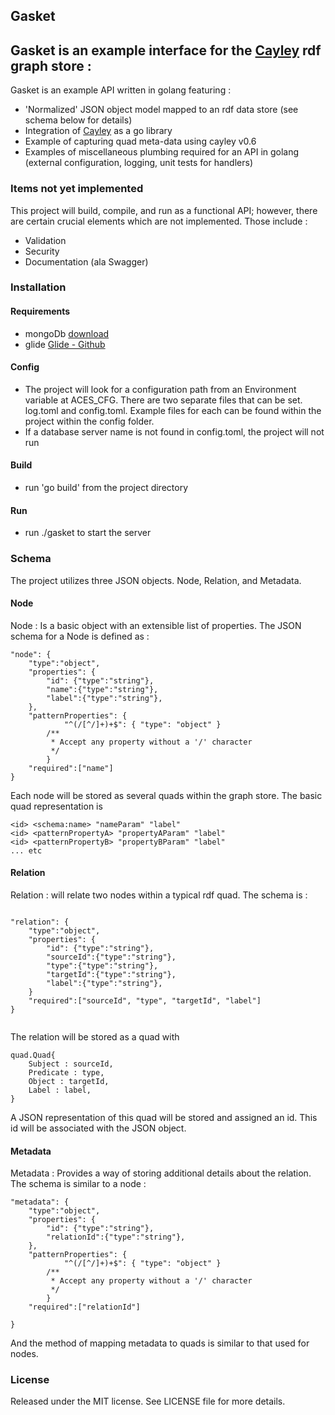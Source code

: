 ## Gasket
Gasket is an example interface for the [Cayley](https://github.com/cayleygraph/cayley) rdf graph store : 
---
Gasket is an example API written in golang featuring : 
* 'Normalized' JSON object model mapped to an rdf data store (see schema below for details)
* Integration of [Cayley](https://github.com/cayleygraph/cayley) as a go library
* Example of capturing quad meta-data using cayley v0.6
* Examples of miscellaneous plumbing required for an API in golang (external configuration, logging, unit tests for handlers)

### Items not yet implemented
This project will build, compile, and run as a functional API; however, there are certain crucial elements which are not implemented.  Those include :

* Validation
* Security
* Documentation (ala Swagger)

### Installation

#### Requirements
* mongoDb [download](https://www.mongodb.com/download-center#community)
* glide [Glide - Github](https://github.com/Masterminds/glide)

#### Config
* The project will look for a configuration path from an Environment variable at ACES_CFG.  There are two separate files that can be set.  log.toml and config.toml.  Example files for each can be found within the project within the config folder.  
* If a database server name is not found in config.toml, the project will not run

#### Build
* run 'go build' from the project directory

#### Run
* run ./gasket to start the server

### Schema
The project utilizes three JSON objects.  Node, Relation, and Metadata.  

#### Node 
Node : Is a basic object with an extensible list of properties. The JSON schema for a Node is defined as :   
```
"node": {
	"type":"object",
	"properties": {
		"id": {"type":"string"},
		"name":{"type":"string"},
		"label":{"type":"string"},
	},
	"patternProperties": {
        	"^(/[^/]+)+$": { "type": "object" }
		/**
		 * Accept any property without a '/' character
		 */
   		}
	"required":["name"]
}
```
Each node will be stored as several quads within the graph store.  The basic quad representation is 
```
<id> <schema:name> "nameParam" "label"
<id> <patternPropertyA> "propertyAParam" "label"
<id> <patternPropertyB> "propertyBParam" "label"
... etc 
```

#### Relation
Relation : will relate two nodes within a typical rdf quad.  The schema is : 
```

"relation": { 
	"type":"object",
	"properties": {
		"id": {"type":"string"},
		"sourceId":{"type":"string"},
		"type":{"type":"string"},
		"targetId":{"type":"string"},
		"label":{"type":"string"},
	}
	"required":["sourceId", "type", "targetId", "label"]
}
	
```
The relation will be stored as a quad with 
```
quad.Quad{
	Subject : sourceId,
	Predicate : type,
	Object : targetId,
	Label : label,
}
```
A JSON representation of this quad will be stored and assigned an id.  This id will be associated with the JSON object.

#### Metadata
Metadata : Provides a way of storing additional details about the relation.  The schema is similar to a node :
```
"metadata": {
	"type":"object",
	"properties": {
		"id": {"type":"string"},
		"relationId":{"type":"string"},
	},
	"patternProperties": {
        	"^(/[^/]+)+$": { "type": "object" }
		/**
		 * Accept any property without a '/' character
		 */
   		}
	"required":["relationId"]

}
```
And the method of mapping metadata to quads is similar to that used for nodes.


### License

Released under the MIT license.  See LICENSE file for more details.


